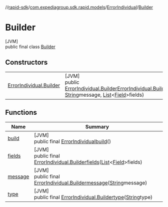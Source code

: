 //[rapid-sdk](../../../../index.md)/[com.expediagroup.sdk.rapid.models](../../index.md)/[ErrorIndividual](../index.md)/[Builder](index.md)

# Builder

[JVM]\
public final class [Builder](index.md)

## Constructors

| | |
|---|---|
| [ErrorIndividual.Builder](-error-individual.-builder.md) | [JVM]<br>public [ErrorIndividual.Builder](index.md)[ErrorIndividual.Builder](-error-individual.-builder.md)([String](https://docs.oracle.com/javase/8/docs/api/java/lang/String.html)type, [String](https://docs.oracle.com/javase/8/docs/api/java/lang/String.html)message, [List](https://docs.oracle.com/javase/8/docs/api/java/util/List.html)&lt;[Field](../../-field/index.md)&gt;fields) |

## Functions

| Name | Summary |
|---|---|
| [build](build.md) | [JVM]<br>public final [ErrorIndividual](../index.md)[build](build.md)() |
| [fields](fields.md) | [JVM]<br>public final [ErrorIndividual.Builder](index.md)[fields](fields.md)([List](https://docs.oracle.com/javase/8/docs/api/java/util/List.html)&lt;[Field](../../-field/index.md)&gt;fields) |
| [message](message.md) | [JVM]<br>public final [ErrorIndividual.Builder](index.md)[message](message.md)([String](https://docs.oracle.com/javase/8/docs/api/java/lang/String.html)message) |
| [type](type.md) | [JVM]<br>public final [ErrorIndividual.Builder](index.md)[type](type.md)([String](https://docs.oracle.com/javase/8/docs/api/java/lang/String.html)type) |
